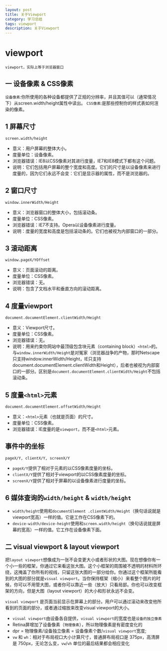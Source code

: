 ```yaml
---
layout: post
title: 关于Viewport
category: 学习总结
tags: viewport
description: 关于Viewport
---
```


# viewport
    viewport，实际上等于浏览器窗口

## 一 设备像素 & CSS像素
`设备像素`:你所使用的各种设备都提供了正规的分辨率，并且其值可以（通常情况下）从screen.width/height属性中读出。
`CSS像素`:是那些控制你的样式表如何渲染的像素。

## 1 屏幕尺寸
    screen.width/height

* 意义：用户屏幕的整体大小。
* 度量单位：设备像素。
* 浏览器错误：IE8以CSS像素对其进行度量，IE7和IE8模式下都有这个问题。 
* 说明：它们包括用户屏幕的整个宽度和高度。它们的尺寸是以设备像素来进行度量的，因为它们永远不会变：它们是显示器的属性，而不是浏览器的。

## 2 窗口尺寸
    window.innerWidth/Height

* 意义：浏览器窗口的整体大小，包括滚动条。
* 度量单位：CSS像素。
* 浏览器错误：IE7不支持。Opera以设备像素进行度量。
* 说明：度量的宽度和高度是包括滚动条的。它们也被视为内部窗口的一部分。

## 3 滚动距离
    window.pageX/YOffset

* 意义：页面滚动的距离。
* 度量单位：CSS像素。
* 浏览器错误：无。
* 说明：包含了文档水平和垂直方向的滚动距离。
## 4 度量viewport
    document.documentElement.clientWidth/Height

* 意义：Viewport尺寸。
* 度量单位：CSS像素。
* 浏览器错误：无。
* 说明：用来约束你网站中最顶级包含块元素（containing block）`<html>`的。与`window.innerWidth/Height`是对冤家（浏览器战争的产物，那时Netscape只支持window.innerWidth/Height，IE只支持document.documentElement.clientWidth和Height），后者也被视为内部窗口的一部分。区别是`document.documentElement.clientWidth/Height`不包括滚动条。

## 5 度量`<html>`元素
    document.documentElement.offsetWidth/Height

* 意义：`<html>`元素（也就是页面）的尺寸。
* 度量单位：CSS像素。
* 浏览器错误：IE度量的是`viewport`，而不是`<html>`元素。

## 事件中的坐标
    pageX/Y, clientX/Y, screenX/Y

* `pageX/Y`提供了相对于<html>元素的以CSS像素度量的坐标。
* `clientX/Y`提供了相对于viewport的以CSS像素度量的坐标。
* `screenX/Y`提供了相对于屏幕的以设备像素进行度量的坐标。

## 6 媒体查询的`width/height` & `width/height`

* `width/height`使用和`documentElement .clientWidth/Height`（换句话说就是viewport宽高）一样的值。它是工作在CSS像素下的。
* `device-width/device-height`使用和`screen.width/height`（换句话说就是屏幕的宽高）一样的值。它工作在设备像素下面。

## 二 visual viewport & layout viewport

   把`layout viewport`想像成为一张不会变更大小或者形状的大图。现在想像你有一个小一些的框架，你通过它来看这张大图。这个小框架的周围被不透明的材料所环绕，这掩盖了你所有的视线，只留这张大图的一部分给你。你通过这个框架所能看到的大图的部分就是`visual viewport`。当你保持框架（缩小）来看整个图片的时候，你可以不用管大图，或者你可以靠近一些（放大）只看局部。你也可以改变框架的方向，但是大图（layout viewport）的大小和形状永远不会变。

   `visual viewport` 是页面当前显示在屏幕上的部分。用户可以通过滚动来改变他所看到的页面的部分，或者通过缩放来改变visual viewport的大小。

* `visual viewport`由设备各自提供，`visual viewport`的宽度也是`设备的独立像素`
* Retina屏增加了设备像素（`物理像素`），所以物理像素是有密度变化的
* dpr = 物理像素/设备独立像素 = 设备像素个数/`visual viewport`宽度;
* `vw` 和 `wh`：相对于布局视口大小计算尺寸，普通屏布局视口是 375px，高清屏是 750px，无论怎么变，`vw`/`vh` 单位的最后结果都会相应变化